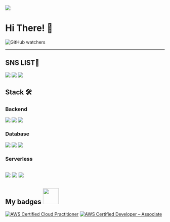 <img src="https://capsule-render.vercel.app/api?type=waving&color=random&height=200&section=header&text=Lee%20JI%20Hak&fontSize=60" />

# Hi There! 👋

![GitHub watchers](https://img.shields.io/github/watchers/easyhak/easyhak)

---

## SNS LIST🍕


<a href="https://ez17.tistory.com/" target="_blank"><img src="https://img.shields.io/badge/Tistory-000000?style=flat-square&logo=Tistory&logoColor=white"/></a>
<a href="https://instagram.com/easyhak2?utm_medium=copy_link" target="_blank"><img src="https://img.shields.io/badge/Instagram-E4405F?style=flat-square&logo=Instagram&logoColor=white"/></a>
<a href="https://www.linkedin.com/in/%EC%A7%80%ED%95%99-%EC%9D%B4-582b67274?utm_source=share&utm_campaign=share_via&utm_content=profile&utm_medium=android_app" target="_blank"><img src="https://img.shields.io/badge/LinkedIn-0A66C2?style=flat-square&logo=LinkedIn&logoColor=white"></a>

<!--
**easyhak/easyhak** is a ✨ _special_ ✨ repository because its `README.md` (this file) appears on your GitHub profile.
-->

<!--- 🔭 I’m currently working on -->
## Stack 🛠
### Backend      
<img src="https://img.shields.io/badge/Spring-6DB33F?style=flat-square&logo=Spring&logoColor=white"> <img src="https://img.shields.io/badge/Spring Boot-6DB33F?style=flat-square&logo=Spring Boot&logoColor=white">
<img src="https://img.shields.io/badge/Django-092E20?style=flat-square&logo=Django&logoColor=white">
### Database    
<img src="https://img.shields.io/badge/MySQL-4479A1?style=flat-square&logo=MySQL&logoColor=white"> <img src="https://img.shields.io/badge/MariaDB-003545?style=flat-square&logo=MariaDB&logoColor=white">
<img src="https://img.shields.io/badge/MongoDB-47A248?style=flat-square&logo=MongoDB&logoColor=white">
### Serverless    
<img src="https://img.shields.io/badge/AWS Lambda-FF9900?style=flat-square&logo=AWSLambda&logoColor=white"> <img src="https://img.shields.io/badge/Amazon API GateWay-FF4F8B?style=flat-square&logo=amazonapigateway&logoColor=white">
<img src="https://img.shields.io/badge/Serverless-FD5750?style=flat-square&logo=serverless&logoColor=white">
- 
<!-- [![Solved.ac Profile](http://mazassumnida.wtf/api/v2/generate_badge?boj=jooin2000)](https://solved.ac/jooin2000/) -->

<h2> My badges <img src = "https://media.giphy.com/media/3orifgYbnsq43eFsdO/giphy.gif" width="50"> </h2>
<!--START_SECTION:badges-->

[![AWS Certified Cloud Practitioner](https://images.credly.com/size/150x150/images/00634f82-b07f-4bbd-a6bb-53de397fc3a6/image.png)](https://www.credly.com/badges/aa853b8e-1f11-4995-bc9a-c370aeb95273/")
[![AWS Certified Developer – Associate](https://images.credly.com/size/150x150/images/b9feab85-1a43-4f6c-99a5-631b88d5461b/image.png)](https://www.credly.com/badges/911351c7-71b8-4399-85de-aa2bc02a8c01/]")

<!--END_SECTION:badges-->
